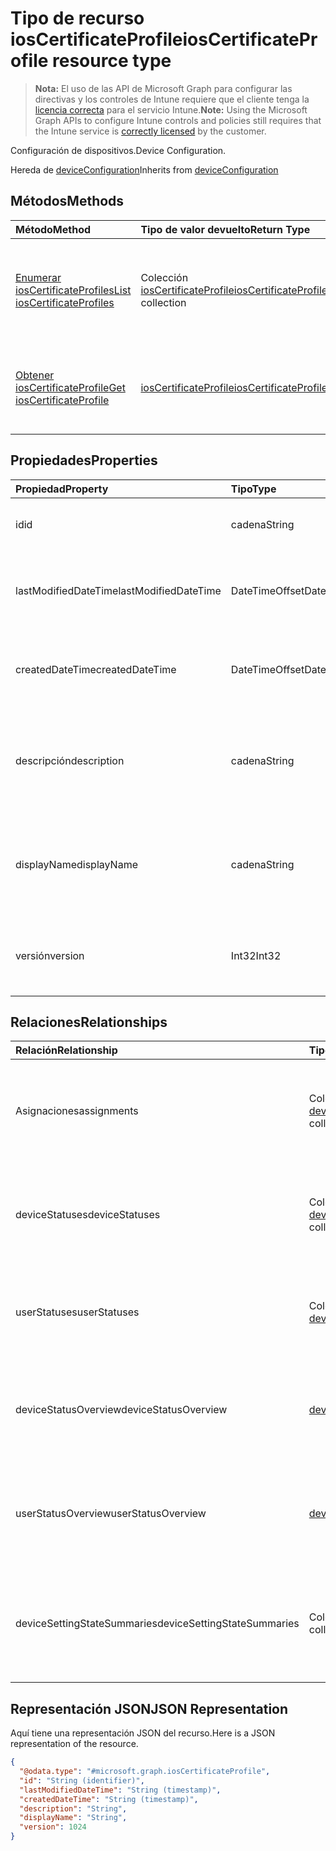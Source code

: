 # <a name="ioscertificateprofile-resource-type"></a><span data-ttu-id="08818-101">Tipo de recurso iosCertificateProfile</span><span class="sxs-lookup"><span data-stu-id="08818-101">iosCertificateProfile resource type</span></span>

> <span data-ttu-id="08818-102">**Nota:** El uso de las API de Microsoft Graph para configurar las directivas y los controles de Intune requiere que el cliente tenga la [licencia correcta](https://go.microsoft.com/fwlink/?linkid=839381) para el servicio Intune.</span><span class="sxs-lookup"><span data-stu-id="08818-102">**Note:** Using the Microsoft Graph APIs to configure Intune controls and policies still requires that the Intune service is [correctly licensed](https://go.microsoft.com/fwlink/?linkid=839381) by the customer.</span></span>

<span data-ttu-id="08818-103">Configuración de dispositivos.</span><span class="sxs-lookup"><span data-stu-id="08818-103">Device Configuration.</span></span>

<span data-ttu-id="08818-104">Hereda de [deviceConfiguration](../resources/intune_deviceconfig_deviceconfiguration.md)</span><span class="sxs-lookup"><span data-stu-id="08818-104">Inherits from [deviceConfiguration](../resources/intune_deviceconfig_deviceconfiguration.md)</span></span>

## <a name="methods"></a><span data-ttu-id="08818-105">Métodos</span><span class="sxs-lookup"><span data-stu-id="08818-105">Methods</span></span>
|<span data-ttu-id="08818-106">Método</span><span class="sxs-lookup"><span data-stu-id="08818-106">Method</span></span>|<span data-ttu-id="08818-107">Tipo de valor devuelto</span><span class="sxs-lookup"><span data-stu-id="08818-107">Return Type</span></span>|<span data-ttu-id="08818-108">Descripción</span><span class="sxs-lookup"><span data-stu-id="08818-108">Description</span></span>|
|:---|:---|:---|
|[<span data-ttu-id="08818-109">Enumerar iosCertificateProfiles</span><span class="sxs-lookup"><span data-stu-id="08818-109">List iosCertificateProfiles</span></span>](../api/intune_deviceconfig_ioscertificateprofile_list.md)|<span data-ttu-id="08818-110">Colección [iosCertificateProfile](../resources/intune_deviceconfig_ioscertificateprofile.md)</span><span class="sxs-lookup"><span data-stu-id="08818-110">[iosCertificateProfile](../resources/intune_deviceconfig_ioscertificateprofile.md) collection</span></span>|<span data-ttu-id="08818-111">Enumere las propiedades y las relaciones de los objetos [iosCertificateProfile](../resources/intune_deviceconfig_ioscertificateprofile.md).</span><span class="sxs-lookup"><span data-stu-id="08818-111">List properties and relationships of the [iosCertificateProfile](../resources/intune_deviceconfig_ioscertificateprofile.md) objects.</span></span>|
|[<span data-ttu-id="08818-112">Obtener iosCertificateProfile</span><span class="sxs-lookup"><span data-stu-id="08818-112">Get iosCertificateProfile</span></span>](../api/intune_deviceconfig_ioscertificateprofile_get.md)|[<span data-ttu-id="08818-113">iosCertificateProfile</span><span class="sxs-lookup"><span data-stu-id="08818-113">iosCertificateProfile</span></span>](../resources/intune_deviceconfig_ioscertificateprofile.md)|<span data-ttu-id="08818-114">Lea las propiedades y las relaciones del objeto [iosCertificateProfile](../resources/intune_deviceconfig_ioscertificateprofile.md).</span><span class="sxs-lookup"><span data-stu-id="08818-114">Read properties and relationships of the [iosCertificateProfile](../resources/intune_deviceconfig_ioscertificateprofile.md) object.</span></span>|

## <a name="properties"></a><span data-ttu-id="08818-115">Propiedades</span><span class="sxs-lookup"><span data-stu-id="08818-115">Properties</span></span>
|<span data-ttu-id="08818-116">Propiedad</span><span class="sxs-lookup"><span data-stu-id="08818-116">Property</span></span>|<span data-ttu-id="08818-117">Tipo</span><span class="sxs-lookup"><span data-stu-id="08818-117">Type</span></span>|<span data-ttu-id="08818-118">Descripción</span><span class="sxs-lookup"><span data-stu-id="08818-118">Description</span></span>|
|:---|:---|:---|
|<span data-ttu-id="08818-119">id</span><span class="sxs-lookup"><span data-stu-id="08818-119">id</span></span>|<span data-ttu-id="08818-120">cadena</span><span class="sxs-lookup"><span data-stu-id="08818-120">String</span></span>|<span data-ttu-id="08818-121">Clave de la entidad.</span><span class="sxs-lookup"><span data-stu-id="08818-121">Key of the entity.</span></span> <span data-ttu-id="08818-122">Heredado de [deviceConfiguration](../resources/intune_deviceconfig_deviceconfiguration.md)</span><span class="sxs-lookup"><span data-stu-id="08818-122">Inherited from [deviceConfiguration](../resources/intune_deviceconfig_deviceconfiguration.md)</span></span>|
|<span data-ttu-id="08818-123">lastModifiedDateTime</span><span class="sxs-lookup"><span data-stu-id="08818-123">lastModifiedDateTime</span></span>|<span data-ttu-id="08818-124">DateTimeOffset</span><span class="sxs-lookup"><span data-stu-id="08818-124">DateTimeOffset</span></span>|<span data-ttu-id="08818-125">Fecha y hora en la que se modificó el objeto por última vez.</span><span class="sxs-lookup"><span data-stu-id="08818-125">DateTime the object was last modified.</span></span> <span data-ttu-id="08818-126">Heredado de [deviceConfiguration](../resources/intune_deviceconfig_deviceconfiguration.md)</span><span class="sxs-lookup"><span data-stu-id="08818-126">Inherited from [deviceConfiguration](../resources/intune_deviceconfig_deviceconfiguration.md)</span></span>|
|<span data-ttu-id="08818-127">createdDateTime</span><span class="sxs-lookup"><span data-stu-id="08818-127">createdDateTime</span></span>|<span data-ttu-id="08818-128">DateTimeOffset</span><span class="sxs-lookup"><span data-stu-id="08818-128">DateTimeOffset</span></span>|<span data-ttu-id="08818-129">Fecha y hora en la que se creó el objeto.</span><span class="sxs-lookup"><span data-stu-id="08818-129">DateTime the object was created.</span></span> <span data-ttu-id="08818-130">Heredado de [deviceConfiguration](../resources/intune_deviceconfig_deviceconfiguration.md)</span><span class="sxs-lookup"><span data-stu-id="08818-130">Inherited from [deviceConfiguration](../resources/intune_deviceconfig_deviceconfiguration.md)</span></span>|
|<span data-ttu-id="08818-131">descripción</span><span class="sxs-lookup"><span data-stu-id="08818-131">description</span></span>|<span data-ttu-id="08818-132">cadena</span><span class="sxs-lookup"><span data-stu-id="08818-132">String</span></span>|<span data-ttu-id="08818-133">Descripción proporcionada por el administrador de la configuración del dispositivo.</span><span class="sxs-lookup"><span data-stu-id="08818-133">Admin provided description of the Device Configuration.</span></span> <span data-ttu-id="08818-134">Heredado de [deviceConfiguration](../resources/intune_deviceconfig_deviceconfiguration.md)</span><span class="sxs-lookup"><span data-stu-id="08818-134">Inherited from [deviceConfiguration](../resources/intune_deviceconfig_deviceconfiguration.md)</span></span>|
|<span data-ttu-id="08818-135">displayName</span><span class="sxs-lookup"><span data-stu-id="08818-135">displayName</span></span>|<span data-ttu-id="08818-136">cadena</span><span class="sxs-lookup"><span data-stu-id="08818-136">String</span></span>|<span data-ttu-id="08818-137">Nombre proporcionado por el administrador de la configuración del dispositivo.</span><span class="sxs-lookup"><span data-stu-id="08818-137">Admin provided name of the device configuration.</span></span> <span data-ttu-id="08818-138">Heredado de [deviceConfiguration](../resources/intune_deviceconfig_deviceconfiguration.md)</span><span class="sxs-lookup"><span data-stu-id="08818-138">Inherited from [deviceConfiguration](../resources/intune_deviceconfig_deviceconfiguration.md)</span></span>|
|<span data-ttu-id="08818-139">versión</span><span class="sxs-lookup"><span data-stu-id="08818-139">version</span></span>|<span data-ttu-id="08818-140">Int32</span><span class="sxs-lookup"><span data-stu-id="08818-140">Int32</span></span>|<span data-ttu-id="08818-141">Versión de la configuración del dispositivo.</span><span class="sxs-lookup"><span data-stu-id="08818-141">Version of the device configuration.</span></span> <span data-ttu-id="08818-142">Heredado de [deviceConfiguration](../resources/intune_deviceconfig_deviceconfiguration.md)</span><span class="sxs-lookup"><span data-stu-id="08818-142">Inherited from [deviceConfiguration](../resources/intune_deviceconfig_deviceconfiguration.md)</span></span>|

## <a name="relationships"></a><span data-ttu-id="08818-143">Relaciones</span><span class="sxs-lookup"><span data-stu-id="08818-143">Relationships</span></span>
|<span data-ttu-id="08818-144">Relación</span><span class="sxs-lookup"><span data-stu-id="08818-144">Relationship</span></span>|<span data-ttu-id="08818-145">Tipo</span><span class="sxs-lookup"><span data-stu-id="08818-145">Type</span></span>|<span data-ttu-id="08818-146">Descripción</span><span class="sxs-lookup"><span data-stu-id="08818-146">Description</span></span>|
|:---|:---|:---|
|<span data-ttu-id="08818-147">Asignaciones</span><span class="sxs-lookup"><span data-stu-id="08818-147">assignments</span></span>|<span data-ttu-id="08818-148">Colección [deviceConfigurationAssignment](../resources/intune_deviceconfig_deviceconfigurationassignment.md)</span><span class="sxs-lookup"><span data-stu-id="08818-148">[deviceConfigurationAssignment](../resources/intune_deviceconfig_deviceconfigurationassignment.md) collection</span></span>|<span data-ttu-id="08818-149">La lista de tareas para el perfil de configuración del dispositivo.</span><span class="sxs-lookup"><span data-stu-id="08818-149">The list of assignments for the device configuration profile.</span></span> <span data-ttu-id="08818-150">Heredado de [deviceConfiguration](../resources/intune_deviceconfig_deviceconfiguration.md)</span><span class="sxs-lookup"><span data-stu-id="08818-150">Inherited from [deviceConfiguration](../resources/intune_deviceconfig_deviceconfiguration.md)</span></span>|
|<span data-ttu-id="08818-151">deviceStatuses</span><span class="sxs-lookup"><span data-stu-id="08818-151">deviceStatuses</span></span>|<span data-ttu-id="08818-152">Colección [deviceConfigurationDeviceStatus](../resources/intune_deviceconfig_deviceconfigurationdevicestatus.md)</span><span class="sxs-lookup"><span data-stu-id="08818-152">[deviceConfigurationDeviceStatus](../resources/intune_deviceconfig_deviceconfigurationdevicestatus.md) collection</span></span>|<span data-ttu-id="08818-153">Estado de instalación de configuración del dispositivo por dispositivo.</span><span class="sxs-lookup"><span data-stu-id="08818-153">Device configuration installation status by device.</span></span> <span data-ttu-id="08818-154">Heredado de [deviceConfiguration](../resources/intune_deviceconfig_deviceconfiguration.md)</span><span class="sxs-lookup"><span data-stu-id="08818-154">Inherited from [deviceConfiguration](../resources/intune_deviceconfig_deviceconfiguration.md)</span></span>|
|<span data-ttu-id="08818-155">userStatuses</span><span class="sxs-lookup"><span data-stu-id="08818-155">userStatuses</span></span>|<span data-ttu-id="08818-156">Colección [deviceConfigurationUserStatus](../resources/intune_deviceconfig_deviceconfigurationuserstatus.md)</span><span class="sxs-lookup"><span data-stu-id="08818-156">[deviceConfigurationUserStatus](../resources/intune_deviceconfig_deviceconfigurationuserstatus.md) collection</span></span>|<span data-ttu-id="08818-157">Estado de instalación de configuración de dispositivo por usuario.</span><span class="sxs-lookup"><span data-stu-id="08818-157">Device configuration installation status by user.</span></span> <span data-ttu-id="08818-158">Heredado de [deviceConfiguration](../resources/intune_deviceconfig_deviceconfiguration.md)</span><span class="sxs-lookup"><span data-stu-id="08818-158">Inherited from [deviceConfiguration](../resources/intune_deviceconfig_deviceconfiguration.md)</span></span>|
|<span data-ttu-id="08818-159">deviceStatusOverview</span><span class="sxs-lookup"><span data-stu-id="08818-159">deviceStatusOverview</span></span>|[<span data-ttu-id="08818-160">deviceConfigurationDeviceOverview</span><span class="sxs-lookup"><span data-stu-id="08818-160">deviceConfigurationDeviceOverview</span></span>](../resources/intune_deviceconfig_deviceconfigurationdeviceoverview.md)|<span data-ttu-id="08818-161">Información general sobre el estado de dispositivos de la configuración de dispositivo Heredado de [deviceConfiguration](../resources/intune_deviceconfig_deviceconfiguration.md)</span><span class="sxs-lookup"><span data-stu-id="08818-161">Device Configuration devices status overview Inherited from [deviceConfiguration](../resources/intune_deviceconfig_deviceconfiguration.md)</span></span>|
|<span data-ttu-id="08818-162">userStatusOverview</span><span class="sxs-lookup"><span data-stu-id="08818-162">userStatusOverview</span></span>|[<span data-ttu-id="08818-163">deviceConfigurationUserOverview</span><span class="sxs-lookup"><span data-stu-id="08818-163">deviceConfigurationUserOverview</span></span>](../resources/intune_deviceconfig_deviceconfigurationuseroverview.md)|<span data-ttu-id="08818-164">Información general sobre el estado de usuarios de la configuración de dispositivo Heredado de [deviceConfiguration](../resources/intune_deviceconfig_deviceconfiguration.md)</span><span class="sxs-lookup"><span data-stu-id="08818-164">Device Configuration users status overview Inherited from [deviceConfiguration](../resources/intune_deviceconfig_deviceconfiguration.md)</span></span>|
|<span data-ttu-id="08818-165">deviceSettingStateSummaries</span><span class="sxs-lookup"><span data-stu-id="08818-165">deviceSettingStateSummaries</span></span>|<span data-ttu-id="08818-166">Colección [settingStateDeviceSummary](../resources/intune_deviceconfig_settingstatedevicesummary.md)</span><span class="sxs-lookup"><span data-stu-id="08818-166">[settingStateDeviceSummary](../resources/intune_deviceconfig_settingstatedevicesummary.md) collection</span></span>|<span data-ttu-id="08818-167">Resumen de dispositivo sobre el estado de configuración de la configuración de dispositivo Heredado de [deviceConfiguration](../resources/intune_deviceconfig_deviceconfiguration.md)</span><span class="sxs-lookup"><span data-stu-id="08818-167">Device Configuration Setting State Device Summary Inherited from [deviceConfiguration](../resources/intune_deviceconfig_deviceconfiguration.md)</span></span>|

## <a name="json-representation"></a><span data-ttu-id="08818-168">Representación JSON</span><span class="sxs-lookup"><span data-stu-id="08818-168">JSON Representation</span></span>
<span data-ttu-id="08818-169">Aquí tiene una representación JSON del recurso.</span><span class="sxs-lookup"><span data-stu-id="08818-169">Here is a JSON representation of the resource.</span></span>
<!-- {
  "blockType": "resource",
  "keyProperty": "id",
  "@odata.type": "microsoft.graph.iosCertificateProfile"
}
-->
``` json
{
  "@odata.type": "#microsoft.graph.iosCertificateProfile",
  "id": "String (identifier)",
  "lastModifiedDateTime": "String (timestamp)",
  "createdDateTime": "String (timestamp)",
  "description": "String",
  "displayName": "String",
  "version": 1024
}
```



